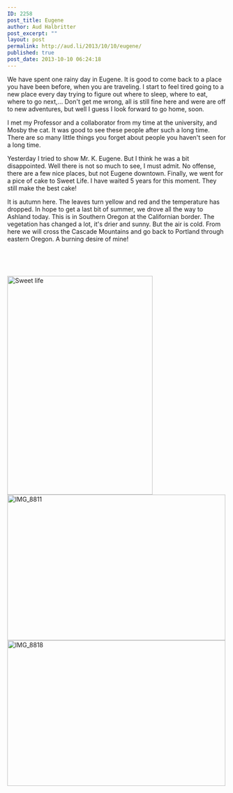 ```yaml
---
ID: 2258
post_title: Eugene
author: Aud Halbritter
post_excerpt: ""
layout: post
permalink: http://aud.li/2013/10/10/eugene/
published: true
post_date: 2013-10-10 06:24:18
---
```

We have spent one rainy day in Eugene. It is good to come back to a place you have been before, when you are traveling. I start to feel tired going to a new place every day trying to figure out where to sleep, where to eat, where to go next,... Don't get me wrong, all is still fine here and were are off to new adventures, but well I guess I look forward to go home, soon.

I met my Professor and a collaborator from my time at the university, and Mosby the cat. It was good to see these people after such a long time. There are so many little things you forget about people you haven't seen for a long time.

Yesterday I tried to show Mr. K. Eugene. But I think he was a bit disappointed. Well there is not so much to see, I must admit. No offense, there are a few nice places, but not Eugene downtown. Finally, we went for a pice of cake to Sweet Life. I have waited 5 years for this moment. They still make the best cake!

It is autumn here. The leaves turn yellow and red and the temperature has dropped. In hope to get a last bit of summer, we drove all the way to Ashland today. This is in Southern Oregon at the Californian border. The vegetation has changed a lot, it's drier and sunny. But the air is cold. From here we will cross the Cascade Mountains and go back to Portland through eastern Oregon. A burning desire of mine!

&nbsp;

&nbsp;

<a href="http://aud.li/wp-content/uploads/2013/10/Sweet-life.jpg"><img class="alignnone size-medium wp-image-2259" alt="Sweet life" src="http://aud.li/wp-content/uploads/2013/10/Sweet-life-333x500.jpg" width="333" height="500" /></a><a href="http://aud.li/wp-content/uploads/2013/10/IMG_8811.jpg"><img class="alignnone size-medium wp-image-2260" alt="IMG_8811" src="http://aud.li/wp-content/uploads/2013/10/IMG_8811-500x333.jpg" width="500" height="333" /></a> <a href="http://aud.li/wp-content/uploads/2013/10/IMG_8818.jpg"><img class="alignnone size-medium wp-image-2261" alt="IMG_8818" src="http://aud.li/wp-content/uploads/2013/10/IMG_8818-500x333.jpg" width="500" height="333" /></a>

&nbsp;